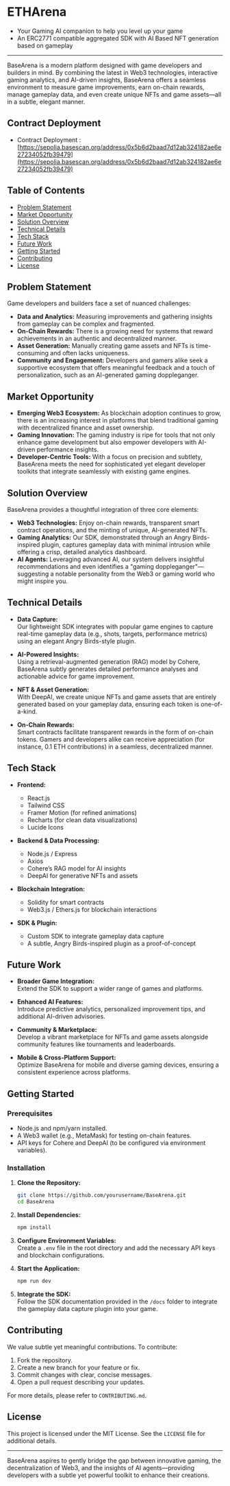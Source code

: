 # ETHArena
- Your Gaming AI companion to help you level up your game
- An ERC2771 compatible aggregated SDK with AI Based NFT generation based on gameplay

---

BaseArena is a modern platform designed with game developers and builders in mind. By combining the latest in Web3 technologies, interactive gaming analytics, and AI-driven insights, BaseArena offers a seamless environment to measure game improvements, earn on-chain rewards, manage gameplay data, and even create unique NFTs and game assets—all in a subtle, elegant manner.

## Contract Deployment
- Contract Deployment : [https://sepolia.basescan.org/address/0x5b6d2baad7d12ab324182ae6e27234052fb39479](https://sepolia.basescan.org/address/0x5b6d2baad7d12ab324182ae6e27234052fb39479)

## Table of Contents

- [Problem Statement](#problem-statement)
- [Market Opportunity](#market-opportunity)
- [Solution Overview](#solution-overview)
- [Technical Details](#technical-details)
- [Tech Stack](#tech-stack)
- [Future Work](#future-work)
- [Getting Started](#getting-started)
- [Contributing](#contributing)
- [License](#license)

## Problem Statement

Game developers and builders face a set of nuanced challenges:
- **Data and Analytics:** Measuring improvements and gathering insights from gameplay can be complex and fragmented.
- **On-Chain Rewards:** There is a growing need for systems that reward achievements in an authentic and decentralized manner.
- **Asset Generation:** Manually creating game assets and NFTs is time-consuming and often lacks uniqueness.
- **Community and Engagement:** Developers and gamers alike seek a supportive ecosystem that offers meaningful feedback and a touch of personalization, such as an AI-generated gaming doppleganger.

## Market Opportunity

- **Emerging Web3 Ecosystem:** As blockchain adoption continues to grow, there is an increasing interest in platforms that blend traditional gaming with decentralized finance and asset ownership.
- **Gaming Innovation:** The gaming industry is ripe for tools that not only enhance game development but also empower developers with AI-driven performance insights.
- **Developer-Centric Tools:** With a focus on precision and subtlety, BaseArena meets the need for sophisticated yet elegant developer toolkits that integrate seamlessly with existing game engines.

## Solution Overview

BaseArena provides a thoughtful integration of three core elements:
- **Web3 Technologies:** Enjoy on-chain rewards, transparent smart contract operations, and the minting of unique, AI-generated NFTs.
- **Gaming Analytics:** Our SDK, demonstrated through an Angry Birds-inspired plugin, captures gameplay data with minimal intrusion while offering a crisp, detailed analytics dashboard.
- **AI Agents:** Leveraging advanced AI, our system delivers insightful recommendations and even identifies a "gaming doppleganger"—suggesting a notable personality from the Web3 or gaming world who might inspire you.

## Technical Details

- **Data Capture:**  
  Our lightweight SDK integrates with popular game engines to capture real-time gameplay data (e.g., shots, targets, performance metrics) using an elegant Angry Birds-style plugin.

- **AI-Powered Insights:**  
  Using a retrieval-augmented generation (RAG) model by Cohere, BaseArena subtly generates detailed performance analyses and actionable advice for game improvement.

- **NFT & Asset Generation:**  
  With DeepAI, we create unique NFTs and game assets that are entirely generated based on your gameplay data, ensuring each token is one-of-a-kind.

- **On-Chain Rewards:**  
  Smart contracts facilitate transparent rewards in the form of on-chain tokens. Gamers and developers alike can receive appreciation (for instance, 0.1 ETH contributions) in a seamless, decentralized manner.

## Tech Stack

- **Frontend:**  
  - React.js  
  - Tailwind CSS  
  - Framer Motion (for refined animations)  
  - Recharts (for clean data visualizations)  
  - Lucide Icons

- **Backend & Data Processing:**  
  - Node.js / Express  
  - Axios  
  - Cohere’s RAG model for AI insights  
  - DeepAI for generative NFTs and assets

- **Blockchain Integration:**  
  - Solidity for smart contracts  
  - Web3.js / Ethers.js for blockchain interactions

- **SDK & Plugin:**  
  - Custom SDK to integrate gameplay data capture  
  - A subtle, Angry Birds-inspired plugin as a proof-of-concept

## Future Work

- **Broader Game Integration:**  
  Extend the SDK to support a wider range of games and platforms.
  
- **Enhanced AI Features:**  
  Introduce predictive analytics, personalized improvement tips, and additional AI-driven advisories.

- **Community & Marketplace:**  
  Develop a vibrant marketplace for NFTs and game assets alongside community features like tournaments and leaderboards.

- **Mobile & Cross-Platform Support:**  
  Optimize BaseArena for mobile and diverse gaming devices, ensuring a consistent experience across platforms.

## Getting Started

### Prerequisites

- Node.js and npm/yarn installed.
- A Web3 wallet (e.g., MetaMask) for testing on-chain features.
- API keys for Cohere and DeepAI (to be configured via environment variables).

### Installation

1. **Clone the Repository:**

   ```bash
   git clone https://github.com/yourusername/BaseArena.git
   cd BaseArena
   ```

2. **Install Dependencies:**

   ```bash
   npm install
   ```

3. **Configure Environment Variables:**  
   Create a `.env` file in the root directory and add the necessary API keys and blockchain configurations.

4. **Start the Application:**

   ```bash
   npm run dev
   ```

5. **Integrate the SDK:**  
   Follow the SDK documentation provided in the `/docs` folder to integrate the gameplay data capture plugin into your game.

## Contributing

We value subtle yet meaningful contributions. To contribute:
1. Fork the repository.
2. Create a new branch for your feature or fix.
3. Commit changes with clear, concise messages.
4. Open a pull request describing your updates.

For more details, please refer to `CONTRIBUTING.md`.

## License

This project is licensed under the MIT License. See the `LICENSE` file for additional details.

---

BaseArena aspires to gently bridge the gap between innovative gaming, the decentralization of Web3, and the insights of AI agents—providing developers with a subtle yet powerful toolkit to enhance their creations.
